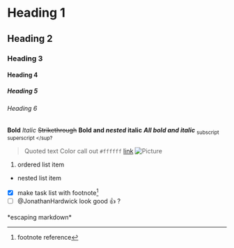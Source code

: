 # Heading 1
## Heading 2
### Heading 3
#### Heading 4
##### Heading 5
###### Heading 6
**Bold** *Italic* ~~Strikethrough~~ **Bold and _nested_ italic** ***All bold and italic*** <sub> subscript </sub> <sup> superscript </sup?
  > Quoted text
 Color call out `#ffffff` [link](https://en.wikipedia.org/wiki/Markdown) ![Picture](https://upload.wikimedia.org/wikipedia/commons/thumb/4/48/Markdown-mark.svg/1200px-Markdown-mark.svg.png)
 1. ordered list item
 - nested list item
-[x] make task list with footnote[^1]
-[ ] @JonathanHardwick look good :+1: ?
[^1]: footnote reference
<!-- Hidden Content -->
\*escaping markdown\*
